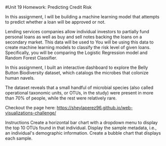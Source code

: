 #Unit 19 Homework: Predicting Credit Risk

In this assignment, I will be building a machine learning model that attempts to predict whether a loan will be approved or not.



Lending services companies allow individual investors to partially fund personal loans as well as buy and sell notes backing the loans on a secondary market. This data will be used to
You will be using this data to create machine learning models to classify the risk level of given loans. Specifically, you will be comparing the Logistic Regression model and Random Forest Classifier.

In this assignment, I built an interactive dashboard to explore the Belly Button Biodiversity dataset, which catalogs the microbes that colonize human navels.

The dataset reveals that a small handful of microbial species (also called operational taxonomic units, or OTUs, in the study) were present in more than 70% of people, while the rest were relatively rare.

Checkout the page here: https://sheylaperez96.github.io/web-visualizations-challenge/

Instructions
Create a horizontal bar chart with a dropdown menu to display the top 10 OTUs found in that individual.
Display the sample metadata, i.e., an individual's demographic information.
Create a bubble chart that displays each sample.
